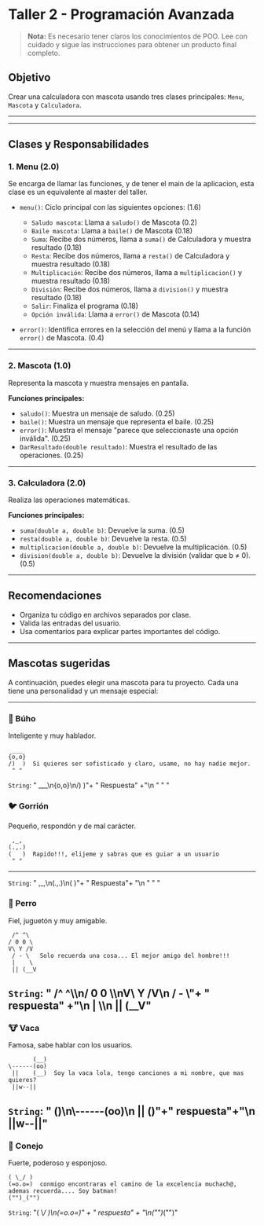 # Taller 2 - Programación Avanzada

> **Nota:** Es necesario tener claros los conocimientos de POO. Lee con cuidado y sigue las instrucciones para obtener un producto final completo.

## Objetivo

Crear una calculadora con mascota usando tres clases principales: `Menu`, `Mascota` y `Calculadora`.

---
---

## Clases y Responsabilidades

### 1. Menu (2.0)
Se encarga de llamar las funciones, y de tener el main de la aplicacion, esta clase es un equivalente al master del taller.

- `menu()`: Ciclo principal con las siguientes opciones:  (1.6)
    
    - `Saludo mascota`:  Llama a `saludo()` de Mascota  (0.2)
    - `Baile mascota`:  Llama a `baile()` de Mascota  (0.18)
    - `Suma`:  Recibe dos números, llama a `suma()` de Calculadora y muestra resultado  (0.18)
    - `Resta`:  Recibe dos números, llama a `resta()` de Calculadora y muestra resultado  (0.18)
    - `Multiplicación`:  Recibe dos números, llama a `multiplicacion()` y muestra resultado  (0.18)
    - `División`:  Recibe dos números, llama a `division()` y muestra resultado  (0.18)
    - `Salir`:  Finaliza el programa  (0.18)
    - `Opción inválida`:  Llama a `error()` de Mascota  (0.14)

- `error()`: Identifica errores en la selección del menú y llama a la función `error()` de Mascota.  (0.4)

---
### 2. Mascota (1.0)

Representa la mascota y muestra mensajes en pantalla.

**Funciones principales:**

- `saludo()`: Muestra un mensaje de saludo.  (0.25)
- `baile()`: Muestra un mensaje que representa el baile.  (0.25)
- `error()`: Muestra el mensaje "parece que seleccionaste una opción inválida".  (0.25)
- `DarResultado(double resultado)`: Muestra el resultado de las operaciones.  (0.25)

---

### 3. Calculadora (2.0)

Realiza las operaciones matemáticas.

**Funciones principales:**

- `suma(double a, double b)`: Devuelve la suma.  (0.5)
- `resta(double a, double b)`: Devuelve la resta.  (0.5)
- `multiplicacion(double a, double b)`: Devuelve la multiplicación.  (0.5)
- `division(double a, double b)`: Devuelve la división (validar que b ≠ 0).  (0.5)

---

## Recomendaciones

- Organiza tu código en archivos separados por clase.
- Valida las entradas del usuario.
- Usa comentarios para explicar partes importantes del código.

---
## Mascotas sugeridas

A continuación, puedes elegir una mascota para tu proyecto. Cada una tiene una personalidad y un mensaje especial:

---

### 🦉 Búho

Inteligente y muy hablador.

```
 ___
{o,o}  
/)  )  Si quieres ser sofisticado y claro, usame, no hay nadie mejor.
 " " 

```
`String`: " ___\n{o,o}\n/)  )"+ "   Respuesta" +"\n \" \" "

### 🐦 Gorrión

Pequeño, respondón y de mal carácter.
```
 ,_,  
(.,.) 
(   )  Rapido!!!, elijeme y sabras que es guiar a un usuario
 " "
```
---
`String`: " ,_,\n(.,.)\n(   )"+ "   Respuesta"+ "\n \" \" "

### 🐶 Perro

Fiel, juguetón y muy amigable.
```
 /^ ^\  
/ 0 0 \ 
V\ Y /V 
 / - \   Solo recuerda una cosa... El mejor amigo del hombre!!! 
 |    \ 
 || (__V
```
`String`: " /^ ^\\\n/ 0 0 \\\nV\\ Y /V\n / - \\"+ "   respuesta" +"\n |    \\\n || (__V"
---

### 🐮 Vaca

Famosa, sabe hablar con los usuarios.
```
       (__)     
\------(oo)     
 ||    (__)  Soy la vaca lola, tengo canciones a mi nombre, que mas quieres?
 ||w--||
```
`String`: "       (__)\n\\------(oo)\n ||    (__)"+"   respuesta"+"\n ||w--||"
---

### 🐰 Conejo

Fuerte, poderoso y esponjoso.
```
( \_/ )
(=o.o=)  conmigo encontraras el camino de la excelencia muchach@, ademas recuerda.... Soy batman!
("")_("")
```
`String`: "( \\_/ )\n(=o.o=)" + "   respuesta" + "\n(\"\")_(\"\")"